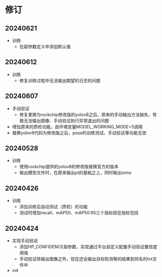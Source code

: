 # 修订

## 20240621

- 训练
  - 在超参数定义中添加默认值

## 20240612

- 训练
  - 修复训练过程中无法输出期望的日志的问题

## 20240607

- 手动验证
  - 修复更换为rockchip修改版的yolov8之后，原来的手动输出方法缺失，导致无法输出图像、手动验证执行异常退出的问题
- 增加原来的质检功能，由环境变量MODEL_WORKING_MODE=5调用
- 替换yolov8代码为修改版之后，pose的训练测试、手动验证等功能无效

## 20240528

- 训练
  - 使用rockchip提供的yolov8的修改版替换官方的版本
  - 输出模型文件时，在原来输出pt的基础之上，同时输出onnx

## 20240426

- 训练
  - 添加训练后自动测试（质检）的功能
  - 测试时增加recall、mAP50、mAP50:95三个指标现在指标包括

## 20240424

- 实现手动验证
  - 添加HP_CONFIDENCE超参数，实现通过平台自定义配置手动验证置信度阈值
  - 手动验证除输出图像之外，现在还会输出目标检测等的结果到同名的txt文件中
- init
